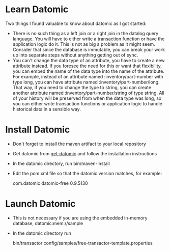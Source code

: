 Learn Datomic
===

Two things I found valuable to know about datomic as I got started:

* There is no such thing as a left join or a right join in the datalog query language.  You will have to either write a transaction function or have the application logic do it.  This is not as big a problem as it might seem.  Consider that since the database is immutable, you can break your work up into separate steps without anything getting out of sync.
* You can't change the data type of an attribute, you have to create a new attribute instead.  If you foresee the need for this or want that flexibility, you can embed the name of the data type into the name of the attribute.  For example, instead of an attribute named :inventory/part-number with type long, you can have attribute named :inventory/part-number/long.  That way, if you need to change the type to string, you can create another attribute named :inventory/part-number/string of type string.  All of your history will be preserved from when the data type was long, so you can either write transaction functions or application logic to handle historical data in a sensible way.

Install Datomic
===

* Don't forget to install the maven artifact to your local repository
* Get datomic from [get-datomic](http://www.datomic.com/get-datomic.html) and follow the installation instructions
* In the datomic directory, run bin/maven-install
* Edit the pom.xml file so that the datomic version matches, for example:


    <dependency>
        <groupId>com.datomic</groupId>
        <artifactId>datomic-free</artifactId>
        <version>0.9.5130</version>
    </dependency>

Launch Datomic
===

* This is not necessary if you are using the embedded in-memory database, datomic:mem://sample
* In the datomic directory run

    bin/transactor config/samples/free-transactor-template.properties
